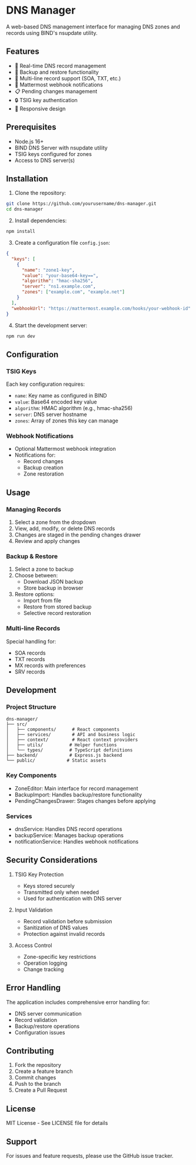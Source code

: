 # DNS Manager

A web-based DNS management interface for managing DNS zones and records using BIND's nsupdate utility.

## Features

- 🔄 Real-time DNS record management
- 💾 Backup and restore functionality
- 📝 Multi-line record support (SOA, TXT, etc.)
- 🔔 Mattermost webhook notifications
- 📋 Pending changes management
- 🔒 TSIG key authentication
- 📱 Responsive design

## Prerequisites

- Node.js 16+
- BIND DNS Server with nsupdate utility
- TSIG keys configured for zones
- Access to DNS server(s)

## Installation

1. Clone the repository:
```bash
git clone https://github.com/yourusername/dns-manager.git
cd dns-manager
```

2. Install dependencies:
```bash
npm install
```

3. Create a configuration file `config.json`:
```json
{
  "keys": [
    {
      "name": "zone1-key",
      "value": "your-base64-key==",
      "algorithm": "hmac-sha256",
      "server": "ns1.example.com",
      "zones": ["example.com", "example.net"]
    }
  ],
  "webhookUrl": "https://mattermost.example.com/hooks/your-webhook-id"
}
```

4. Start the development server:
```bash
npm run dev
```

## Configuration

### TSIG Keys
Each key configuration requires:
- `name`: Key name as configured in BIND
- `value`: Base64 encoded key value
- `algorithm`: HMAC algorithm (e.g., hmac-sha256)
- `server`: DNS server hostname
- `zones`: Array of zones this key can manage

### Webhook Notifications
- Optional Mattermost webhook integration
- Notifications for:
  - Record changes
  - Backup creation
  - Zone restoration

## Usage

### Managing Records
1. Select a zone from the dropdown
2. View, add, modify, or delete DNS records
3. Changes are staged in the pending changes drawer
4. Review and apply changes

### Backup & Restore
1. Select a zone to backup
2. Choose between:
   - Download JSON backup
   - Store backup in browser
3. Restore options:
   - Import from file
   - Restore from stored backup
   - Selective record restoration

### Multi-line Records
Special handling for:
- SOA records
- TXT records
- MX records with preferences
- SRV records

## Development

### Project Structure
```
dns-manager/
├── src/
│   ├── components/      # React components
│   ├── services/        # API and business logic
│   ├── context/         # React context providers
│   ├── utils/          # Helper functions
│   └── types/          # TypeScript definitions
├── backend/            # Express.js backend
└── public/            # Static assets
```

### Key Components
- ZoneEditor: Main interface for record management
- BackupImport: Handles backup/restore functionality
- PendingChangesDrawer: Stages changes before applying

### Services
- dnsService: Handles DNS record operations
- backupService: Manages backup operations
- notificationService: Handles webhook notifications

## Security Considerations

1. TSIG Key Protection
   - Keys stored securely
   - Transmitted only when needed
   - Used for authentication with DNS server

2. Input Validation
   - Record validation before submission
   - Sanitization of DNS values
   - Protection against invalid records

3. Access Control
   - Zone-specific key restrictions
   - Operation logging
   - Change tracking

## Error Handling

The application includes comprehensive error handling for:
- DNS server communication
- Record validation
- Backup/restore operations
- Configuration issues

## Contributing

1. Fork the repository
2. Create a feature branch
3. Commit changes
4. Push to the branch
5. Create a Pull Request

## License

MIT License - See LICENSE file for details

## Support

For issues and feature requests, please use the GitHub issue tracker.